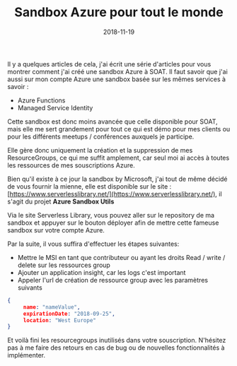 ﻿---
layout: post
title: Sandbox Azure pour tout le monde
date: 2018-11-19
categories: [ "Azure" ]
---

Il y a quelques articles de cela, j'ai écrit une série d'articles pour vous montrer comment j'ai créé une sandbox Azure à SOAT. 
Il faut savoir que j'ai aussi sur mon compte Azure une sandbox basée sur les mêmes services à savoir :

- Azure Functions
- Managed Service Identity

Cette sandbox est donc moins avancée que celle disponible pour SOAT, mais elle me sert grandement pour tout ce qui est démo pour mes clients ou pour les différents meetups / conférences auxquels je participe.

Elle gère donc uniquement la création et la suppression de mes ResourceGroups, ce qui me suffit amplement, car seul moi ai accès à toutes les ressources de mes souscriptions Azure.

Bien qu'il existe à ce jour la sandbox by Microsoft, j'ai tout de même décidé de vous fournir la mienne, elle est disponible sur le site : [https://www.serverlesslibrary.net/](https://www.serverlesslibrary.net/), il s'agit du projet **Azure Sandbox Utils**

Via le site Serverless Library, vous pouvez aller sur le repository de ma sandbox et appuyer sur le bouton déployer afin de mettre cette fameuse sandbox sur votre compte Azure. 

Par la suite, il vous suffira d'effectuer les étapes suivantes: 
- Mettre le MSI en tant que contributeur ou ayant les droits Read / write / delete sur les ressources group
- Ajouter un application insight, car les logs c'est important
- Appeler l'url de création de ressource group avec les paramètres suivants

```json
{ 
     name: "nameValue", 
     expirationDate: "2018-09-25",
     location: "West Europe" 
}
```

Et voilà fini les resourcegroups inutilisés dans votre souscription.
N'hésitez pas à me faire des retours en cas de bug ou de nouvelles fonctionnalités à implémenter.
